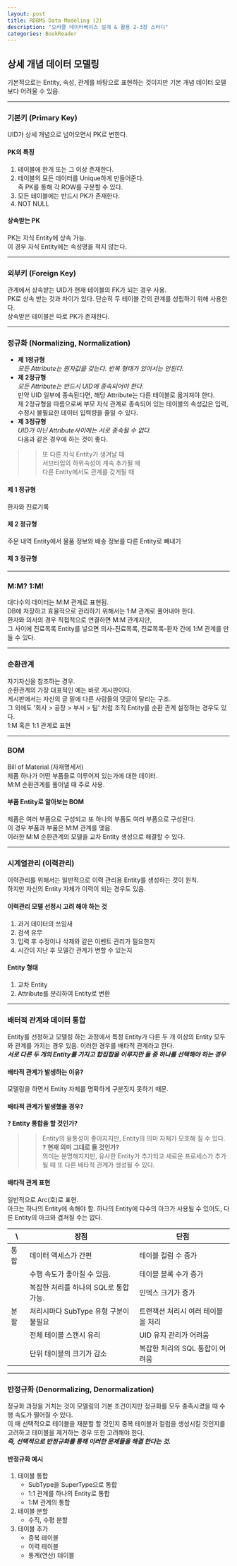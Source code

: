 ```yaml
---
layout: post
title: RDBMS Data Modeling (2)
description: "오라클 데이터베이스 설계 & 활용 2-3장 스터디"
categories: BookReader
---
```


## 상세 개념 데이터 모델링
기본적으로는 Entity, 속성, 관계를 바탕으로 표현하는 것이지만
기본 개념 데이터 모델보다 어려울 수 있음.

***

### 기본키 (Primary Key)
UID가 상세 개념으로 넘어오면서 PK로 변한다.

#### PK의 특징
1. 테이블에 한개 또는 그 이상 존재한다.
2. 테이블의 모든 데이터를 Unique하게 만들어준다.   
즉 PK를 통해 각 ROW를 구분할 수 있다.
3. 모든 테이블에는 반드시 PK가 존재한다.
4. NOT NULL

#### 상속받는 PK
PK는 자식 Entity에 상속 가능.    
이 경우 자식 Entity에는 속성명을 적지 않는다.

***

### 외부키 (Foreign Key)
관계에서 상속받는 UID가 현재 테이블의 FK가 되는 경우 사용.   
PK로 상속 받는 것과 차이가 있다. 단순히 두 테이블 간의 관계를 성립하기 위해 사용한다.   
상속받은 테이블은 따로 PK가 존재한다.

***

### 정규화 (Normalizing, Normalization)
* __제 1정규형__   
_모든 Attribute는 원자값을 갖는다. 반복 형태가 있어서는 안된다._   
* __제 2정규형__   
_모든 Attribute는 반드시 UID에 종속되어야 한다._   
만약 UID 일부에 종속된다면, 해당 Attribute는 다른 테이블로 옮겨져야 한다.   
제 2정규형을 따름으로써 부모 자식 관계로 종속되어 있는 테이블의 속성값은
입력, 수정시 불필요한 데이터 입력량을 줄일 수 있다.   
* __제 3정규형__   
_UID가 아닌 Attribute사이에는 서로 종속될 수 없다._   
다음과 같은 경우에 하는 것이 좋다.   
>> 또 다른 자식 Entity가 생겨날 때   
>> 서브타입의 하위속성이 계속 추가될 때   
>> 다른 Entity에서도 관계를 갖게될 때

#### 제 1 정규형
환자와 진료기록

#### 제 2 정규형
주문 내역 Entity에서 물품 정보와 배송 정보를 다른 Entity로 빼내기

#### 제 3 정규형

***

### M:M? 1:M!
대다수의 데이터는 M:M 관계로 표현됨.   
DB에 저장하고 효율적으로 관리하기 위해서는 1:M 관계로 풀어내야 한다.   
환자와 의사의 경우 직접적으로 연결하면 M:M 관계지만,   
그 사이에 진료목록 Entity를 넣으면 의사-진료목록, 진료목록-환자 간에 1:M 관계를 만들 수 있다.

***

### 순환관계
자기자신을 참조하는 경우.   
순환관계의 가장 대표적인 예는 바로 게시판이다.   
게시판에서는 자신의 글 밑에 다른 사람들의 댓글이 달리는 구조.   
그 외에도 '회사 > 공장 > 부서 > 팀' 처럼 조직 Entity를 순환 관계 설정하는 경우도 있다.   
1:M 혹은 1:1 관계로 표현

***

### BOM
Bill of Material (자재명세서)   
제품 하나가 어떤 부품들로 이루어져 있는가에 대한 데이터.   
M:M 순환관계를 풀어낼 때 주로 사용.

#### 부품 Entity로 알아보는 BOM
제품은 여러 부품으로 구성되고 또 하나의 부품도 여러 부품으로 구성된다.   
이 경우 부품과 부품은 M:M 관계를 맺음.   
이러한 M:M 순환관계의 모델을 교차 Entity 생성으로 해결할 수 있다.   

***

### 시계열관리 (이력관리)
이력관리를 위해서는 일반적으로 이력 관리용 Entity를 생성하는 것이 원칙.   
하지만 자신의 Entity 자체가 이력이 되는 경우도 있음.

#### 이력관리 모델 선정시 고려 해야 하는 것
1. 과거 데이터의 쓰임새
2. 검색 유무
3. 입력 후 수정이나 삭제와 같은 이벤트 관리가 필요한지
4. 시간이 지난 후 모델간 관계가 변할 수 있는지

#### Entity 형태
1. 교차 Entity
2. Attribute를 분리하여 Entity로 변환

***

### 배터적 관계와 데이터 통합
Entity를 선정하고 모델링 하는 과정에서
특정 Entity가 다른 두 개 이상의 Entity 모두와 관계를 가지는 경우 있음.
이러한 경우를 배타적 관계라고 한다.   
___서로 다른 두 개의 Entity를 가지고 합집합을 이루지만 둘 중 하나를 선택해야 하는 경우___   

#### 배타적 관계가 발생하는 이유?
모델링을 하면서 Entity 자체를 명확하게 구분짓지 못하기 때문.   

#### 배타적 관계가 발생했을 경우?
__? Entity 통합을 할 것인가?__   
>> Entity의 융통성이 좋아지지만, Entity의 의미 자체가 모호해 질 수 있다.   
__? 현재 의미 그대로 둘 것인가?__   
>> 의미는 분명해지지만, 유사한 Entity가 추가되고
새로운 프로세스가 추가될 때 또 다른 배타적 관계가 생성될 수 있다.

#### 배타적 관계 표현
일반적으로 Arc(호)로 표현.   
아크는 하나의 Entity에 속해야 함.
하나의 Entity에 다수의 아크가 사용될 수 있어도, 다른 Entity의 아크와 겹쳐질 수는 없다.

\ | 장점 | 단점
------------ | ------------- | ------------
통합 | 데이터 액세스가 간편                 | 테이블 컬럼 수 증가
    | 수행 속도가 좋아질 수 있음.           | 테이블 블록 수가 증가
    | 복잡한 처리를 하나의 SQL로 통합 가능.   | 인덱스 크기가 증가
분할 | 처리시마다 SubType 유형 구분이 불필요  | 트랜잭션 처리시 여러 테이블을 처리
    | 전체 테이블 스캔시 유리              | UID 유지 관리가 어려움
    | 단위 테이블의 크기가 감소             | 복잡한 처리의 SQL 통합이 어려움

***

### 반정규화 (Denormalizing, Denormalization)
정규화 과정을 거치는 것이 모델링의 기본 조건이지만
정규화를 모두 충족시켰을 때 수행 속도가 떨어질 수 있다.   
이 때 선택적으로 테이블을 재분할 할 것인지 중복 테이블과 컬럼을 생성시킬 것인지를 고려하고
테이블을 제거하는 경우 또한 고려해야 한다.   
___즉, 선택적으로 반정규화를 통해 이러한 문제들을 해결 한다는 것.___

#### 반정규화 예시
1. 테이블 통합
    * SubType을 SuperType으로 통합
    * 1:1 관계를 하나의 Entity로 통합
    * 1:M 관계의 통합
2. 테이블 분할
    * 수직, 수평 분할
3. 테이블 추가
    * 중복 테이블
    * 이력 테이블
    * 통계(연산) 테이블
